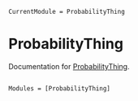 ```@meta
CurrentModule = ProbabilityThing
```

# ProbabilityThing

Documentation for [ProbabilityThing](https://github.com/PabRod/ProbabilityThing.jl).

```@index
```

```@autodocs
Modules = [ProbabilityThing]
```

